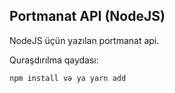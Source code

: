 ## Portmanat API (NodeJS)
NodeJS üçün yazılan portmanat api.

Quraşdırılma qaydası:
```
npm install və ya yarn add
```



